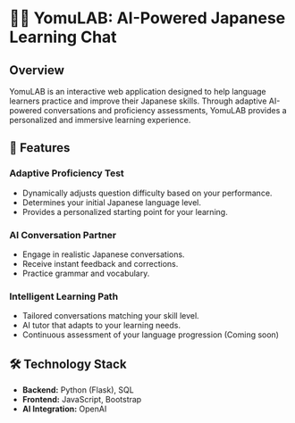 # 🌱📖 YomuLAB: AI-Powered Japanese Learning Chat

## Overview

YomuLAB is an interactive web application designed to help language learners practice and improve their Japanese skills. Through adaptive AI-powered conversations and proficiency assessments, YomuLAB provides a personalized and immersive learning experience.

## 🚀 Features

### **Adaptive Proficiency Test**
- Dynamically adjusts question difficulty based on your performance.
- Determines your initial Japanese language level.
- Provides a personalized starting point for your learning.

### **AI Conversation Partner**
- Engage in realistic Japanese conversations.
- Receive instant feedback and corrections.
- Practice grammar and vocabulary.

### **Intelligent Learning Path**
- Tailored conversations matching your skill level.
- AI tutor that adapts to your learning needs.
- Continuous assessment of your language progression (Coming soon)

## 🛠 Technology Stack

- **Backend:** Python (Flask), SQL
- **Frontend:** JavaScript, Bootstrap
- **AI Integration:** OpenAI
